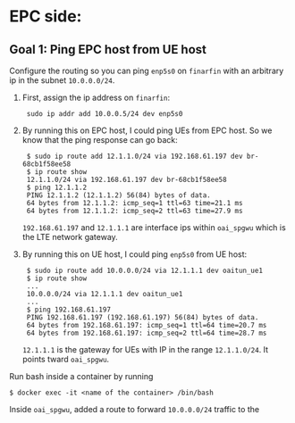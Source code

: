 # EPC side:

## Goal 1: Ping EPC host from UE host

Configure the routing so you can ping `enp5s0` on `finarfin` with an arbitrary ip in the subnet `10.0.0.0/24`.

1. First, assign the ip address on `finarfin`:
	
		sudo ip addr add 10.0.0.5/24 dev enp5s0

2. By running this on EPC host, I could ping UEs from EPC host. So we know that the ping response can go back:

		$ sudo ip route add 12.1.1.0/24 via 192.168.61.197 dev br-68cb1f58ee58
		$ ip route show
		12.1.1.0/24 via 192.168.61.197 dev br-68cb1f58ee58
		$ ping 12.1.1.2
		PING 12.1.1.2 (12.1.1.2) 56(84) bytes of data.
		64 bytes from 12.1.1.2: icmp_seq=1 ttl=63 time=21.1 ms
		64 bytes from 12.1.1.2: icmp_seq=2 ttl=63 time=27.9 ms

	`192.168.61.197` and `12.1.1.1` are interface ips within `oai_spgwu` which is the LTE network gateway.

3. By running this on UE host, I could ping `enp5s0` from UE host:

		$ sudo ip route add 10.0.0.0/24 via 12.1.1.1 dev oaitun_ue1
		$ ip route show
		...
		10.0.0.0/24 via 12.1.1.1 dev oaitun_ue1
		...
		$ ping 192.168.61.197
		PING 192.168.61.197 (192.168.61.197) 56(84) bytes of data.
		64 bytes from 192.168.61.197: icmp_seq=1 ttl=64 time=20.7 ms
		64 bytes from 192.168.61.197: icmp_seq=2 ttl=64 time=28.7 ms


	`12.1.1.1` is the gateway for UEs with IP in the range `12.1.1.0/24`. It points tward `oai_spgwu`.


Run bash inside a container by running

	$ docker exec -it <name of the container> /bin/bash

Inside `oai_spgwu`, added a route to forward `10.0.0.0/24` traffic to the 
